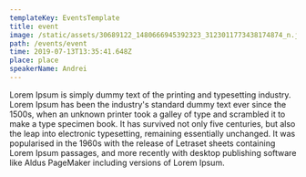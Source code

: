 ```yaml
---
templateKey: EventsTemplate
title: event
image: /static/assets/30689122_1480666945392323_3123011773438174874_n.jpg
path: /events/event
time: 2019-07-13T13:35:41.648Z
place: place
speakerName: Andrei
---
```

Lorem Ipsum is simply dummy text of the printing and typesetting industry. Lorem Ipsum has been the industry's standard dummy text ever since the 1500s, when an unknown printer took a galley of type and scrambled it to make a type specimen book. It has survived not only five centuries, but also the leap into electronic typesetting, remaining essentially unchanged. It was popularised in the 1960s with the release of Letraset sheets containing Lorem Ipsum passages, and more recently with desktop publishing software like Aldus PageMaker including versions of Lorem Ipsum.
